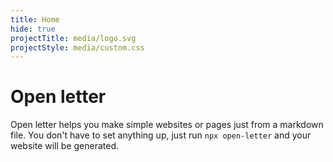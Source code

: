 ```yaml
---
title: Home
hide: true
projectTitle: media/logo.svg
projectStyle: media/custom.css
---
```


# Open letter

Open letter helps you make simple websites or pages just from a markdown file. You don't have to set anything up, just run `npx open-letter` and your website will be generated.
